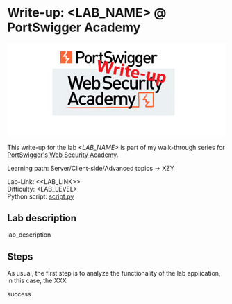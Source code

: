 # Write-up: <LAB_NAME> @ PortSwigger Academy

![logo](img/logo.png)

This write-up for the lab *<LAB_NAME>* is part of my walk-through series for [PortSwigger's Web Security Academy](https://portswigger.net/web-security).

Learning path: Server/Client-side/Advanced topics → XZY

Lab-Link: <<LAB_LINK>>  
Difficulty: <LAB_LEVEL>  
Python script: [script.py](script.py)  

## Lab description

lab_description 

## Steps

As usual, the first step is to analyze the functionality of the lab application, in this case, the XXX

success
